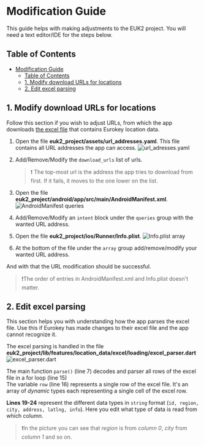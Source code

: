 # Modification Guide

This guide helps with making adjustments to the EUK2 project. You will need a text editor/IDE for the steps below.

## Table of Contents

- [Modification Guide](#modification-guide)
  - [Table of Contents](#table-of-contents)
  - [1. Modify download URLs for locations](#1-modify-download-urls-for-locations)
  - [2. Edit excel parsing](#2-edit-excel-parsing)

## 1. Modify download URLs for locations

Follow this section if you wish to adjust URLs, from which the app downloads [the excel file](https://github.com/ondrej66/RPR1/raw/main/Dokumenty/jiz_osazeno.xlsx) that contains Eurokey location data.

1. Open the file **euk2_project/assets/url_addresses.yaml**. This file contains all URL addresses the app can access.
![url_adresses.yaml](img/05-url_addresses.jpg)
2. Add/Remove/Modify the `download_urls` list of urls.

   >❗ The top-most url is the address the app tries to download from first. If it fails, it moves to the one lower on the list.

3. Open the file **euk2_project/android/app/src/main/AndroidManifest.xml**.
![AndroidManifest queries](img/06-android_queries.jpg)

4. Add/Remove/Modify an `intent` block under the `queries` group with the wanted URL address.

5. Open the file **euk2_project/ios/Runner/Info.plist**.
![Info.plist array](img/07_ios_array.jpg)

6. At the bottom of the file under the `array` group add/remove/modify your wanted URL address.

And with that the URL modification should be successful.
> ❗The order of entries in AndroidManifest.xml and Info.plist doesn't matter.

## 2. Edit excel parsing

This section helps you with understanding how the app parses the excel file. Use this if Eurokey has made changes to their excel file and the app cannot recognize it.

The excel parsing is handled in the file **euk2_project/lib/features/location_data/excel/loading/excel_parser.dart**
![excel_parser.dart](img/08_excel_parser.jpg)

The main function `parse()` (line 7) decodes and parser all rows of the excel file in a for loop (line 15)
\
The variable `row` (line 16) represents a single row of the excel file. It's an array of *dynamic* types each representing a single cell of the excel row.

**Lines 19-24** represent the different data types in `string` format (`id, region, city, address, latlng, info`). Here you edit what type of data is read from which column.
>❗In the picture you can see that *region* is from *column 0*, *city* from *column 1* and so on.
